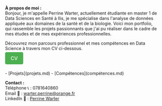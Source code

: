 **À propos de moi :** <br>
Bonjour, je m'appelle Perrine Warter, actuellement étudiante en master 1 de Data Sciences en Santé à Ilis, je me spécialise dans l'analyse de données appliquée aux domaines de la santé et de la biologie. 
Voici mon portfolio, qui rassemble les projets passionnants que j'ai pu réaliser dans le cadre de mes études et de mes expériences professionnelles.

Découvrez mon parcours professionnel et mes compétences en Data Science à travers mon CV ci-dessous. <br>

<a href="https://github.com/Perrinewtr/Portfolio/blob/main/CV%20Perrine_12%3A2024.pdf" download class="cv-button">CV</a>
<style>
.cv-button {
  padding: 8px 16px;
  background-color: #4caf50;
  color: #1d3557;
  color: white;
  text-align: center;
  border-radius: 5px;
  text-decoration: none;
  font-weight: bold;
  font-weight: 500;
  font-size: 16px; 
  border: 2px solid #4caf50;
  transition: background-color 0.3s ease, transform 0.3s ease;
}
.cv-button:hover {
  background-color: #45a049;
  transform: scale(1.05);
}
.cv-button:active {
background-color: #388e3c;
}
</style>

<br>
- [Projets](projets.md)
- [Compétences](compétences.md) 


**Contact :** <br>
Téléphone 📞 : 0781640860 <br>
Email 📧 : warter.perrine@orange.fr <br>
LinkedIn 🔗 : <a href="https://www.linkedin.com/in/perrine-warter-140a3026a" target="_blank">Perrine Warter</a>
